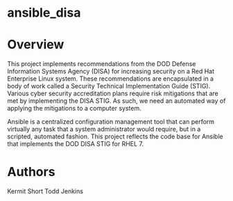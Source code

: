 # ansible_disa

# Overview
This project implements recommendations from the DOD Defense Information Systems Agency (DISA) for increasing security on a Red Hat Enterprise Linux system.  These recommendations are encapsulated in a body of work called a Security Technical Implementation Guide (STIG).  Various cyber security accreditation plans require risk mitigations that are met by implementing the DISA STIG.  As such, we need an automated way of applying the mitigations to a computer system.

Ansible is a centralized configuration management tool that can perform virtually any task that a system administrator would require, but in a scripted, automated fashion.  This project reflects the code base for Ansible that implements the DOD DISA STIG for RHEL 7.

# Authors
Kermit Short
Todd Jenkins
